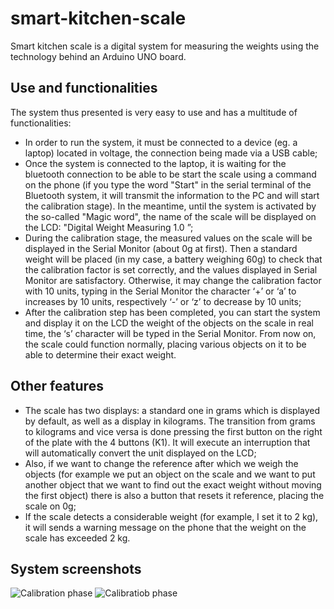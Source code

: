 # smart-kitchen-scale
Smart kitchen scale is a digital system for measuring the weights using the technology behind an Arduino UNO board.
## Use and functionalities
The system thus presented is very easy to use and has a multitude of functionalities:
- In order to run the system, it must be connected to a device (eg. a laptop) located in
voltage, the connection being made via a USB cable;
- Once the system is connected to the laptop, it is waiting for the bluetooth connection to be able to be
start the scale using a command on the phone (if you type the word "Start" in
the serial terminal of the Bluetooth system, it will transmit the information to the PC and will
start the calibration stage). In the meantime, until the system is activated by the so-called
"Magic word", the name of the scale will be displayed on the LCD: "Digital Weight Measuring
1.0 ”;
- During the calibration stage, the measured values ​​on the scale will be displayed in the Serial Monitor
(about 0g at first). Then a standard weight will be placed (in my case, a battery
weighing 60g) to check that the calibration factor is set correctly, and
the values ​​displayed in Serial Monitor are satisfactory. Otherwise, it may change
the calibration factor with 10 units, typing in the Serial Monitor the character ‘+’ or ‘a’ to
increases by 10 units, respectively ‘-’ or ‘z’ to decrease by 10 units;
- After the calibration step has been completed, you can start the system and display it on the LCD
the weight of the objects on the scale in real time, the ‘s’ character will be typed in the Serial Monitor.
From now on, the scale could function normally, placing various objects on it
to be able to determine their exact weight.
## Other features
- The scale has two displays: a standard one in grams which is displayed by default,
as well as a display in kilograms. The transition from grams to kilograms and vice versa is done
pressing the first button on the right of the plate with the 4 buttons (K1). It will execute
an interruption that will automatically convert the unit displayed on the LCD;
- Also, if we want to change the reference after which we weigh the objects (for example
we put an object on the scale and we want to put another object that we want to find out
the exact weight without moving the first object) there is also a button that resets it
reference, placing the scale on 0g;
- If the scale detects a considerable weight (for example, I set it to 2 kg), it will
sends a warning message on the phone that the weight on the scale has exceeded 2 kg.
## System screenshots
![Calibration phase](https://i.pinimg.com/564x/8b/e6/6e/8be66e452d4f269a5cf6e25fc5bd7d70.jpg#gh-dark-mode-only)
![Calibratiob phase](https://i.pinimg.com/564x/9a/76/08/9a76083675c88e651004e105c621ca34.jpg#gh-dark-mode-only)
